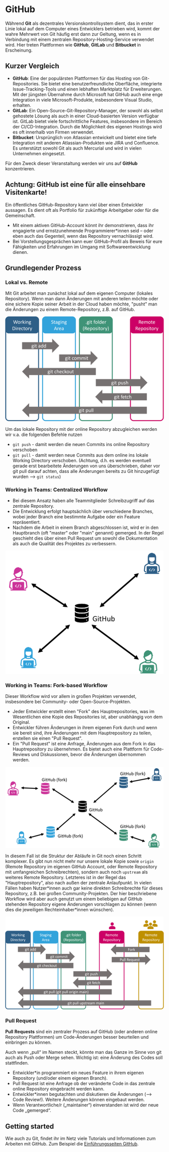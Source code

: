 # GitHub

Während **Git** als dezentrales Versionskontrollsystem dient, das in erster Linie lokal auf dem Computer eines Entwicklers betrieben wird, kommt der wahre Mehrwert von Git häufig erst dann zur Geltung, wenn es in Verbindung mit einem zentralen Repository-Hosting-Service verwendet wird. Hier treten Plattformen wie **GitHub**, **GitLab** und **Bitbucket** in Erscheinung.

## Kurzer Vergleich

- **GitHub**: Eine der populärsten Plattformen für das Hosting von Git-Repositories. Sie bietet eine benutzerfreundliche Oberfläche, integrierte Issue-Tracking-Tools und einen lebhaften Marktplatz für Erweiterungen. Mit der jüngsten Übernahme durch Microsoft hat GitHub auch eine enge Integration in viele Microsoft-Produkte, insbesondere Visual Studio, erhalten.
- **GitLab**: Ein Open-Source-Git-Repository-Manager, der sowohl als selbst gehostete Lösung als auch in einer Cloud-basierten Version verfügbar ist. GitLab bietet viele fortschrittliche Features, insbesondere im Bereich der CI/CD-Integration. Durch die Möglichkeit des eigenen Hostings wird es oft innerhalb von Firmen verwendet.
- **Bitbucket**: Ursprünglich von Atlassian entwickelt und bietet eine tiefe Integration mit anderen Atlassian-Produkten wie JIRA und Confluence. Es unterstützt sowohl Git als auch Mercurial und wird in vielen Unternehmen eingesetzt.

Für den Zweck dieser Veranstaltung werden wir uns auf **GitHub** konzentrieren.

## Achtung: GitHub ist eine für alle einsehbare Visitenkarte!

Ein öffentliches GitHub-Repository kann viel über einen Entwickler aussagen. Es dient oft als Portfolio für zukünftige Arbeitgeber oder für die Gemeinschaft.

- Mit einem aktiven GitHub-Account könnt ihr demonstrieren, dass ihr engagierte und ernstzunehmende Programmierer*innen seid – oder eben auch das Gegenteil, wenn das Repository vernachlässigt wird.
- Bei Vorstellungsgesprächen kann euer GitHub-Profil als Beweis für eure Fähigkeiten und Erfahrungen im Umgang mit Softwareentwicklung dienen.

## Grundlegender Prozess

### Lokal vs. Remote

Mit Git arbeitet man zunächst lokal auf dem eigenen Computer (lokales Repository). Wenn man dann Änderungen mit anderen teilen möchte oder eine sichere Kopie seiner Arbeit in der Cloud haben möchte, "pusht" man die Änderungen zu einem Remote-Repository, z.B. auf GitHub.

![GitHub Areas and Remote](../images/fig_github_areas_remote.png)

Um das lokale Repository mit der online Repository abzugleichen werden wir v.a. die folgenden Befehle nutzen

- `git push` - damit werden die neuen Commits ins online Repository verschoben
- `git pull` - damit werden neue Commits aus dem online ins lokale Working Directory verschoben. 
  (Achtung, d.h. es werden eventuell gerade erst bearbeitete Änderungen von uns überschrieben, daher vor git pull darauf achten, dass alle Änderungen bereits zu Git hinzugefügt wurden --> `git status`)



### Working in Teams: Centralized Workflow

- Bei diesem Ansatz haben alle Teammitglieder Schreibzugriff auf das zentrale Repository.
- Die Entwicklung erfolgt hauptsächlich über verschiedene Branches, wobei jeder Branch eine bestimmte Aufgabe oder ein Feature repräsentiert.
- Nachdem die Arbeit in einem Branch abgeschlossen ist, wird er in den Hauptbranch (oft "master" oder "main" genannt) gemerged. 
  In der Regel geschieht dies über einen Pull Request um sowohl die Dokumentation als auch die Qualität des Projektes zu verbessern.

![Centralized Github Workflow](../images/fig_github_centralized_workflow.png)

### Working in Teams: Fork-based Workflow

Dieser Workflow wird vor allem in großen Projekten verwendet, insbesondere bei Community- oder Open-Source-Projekten.

- Jeder Entwickler erstellt einen "Fork" des Hauptrepositories, was im Wesentlichen eine Kopie des Repositories ist, aber unabhängig von dem Original.
- Entwickler führen Änderungen in ihrem eigenen Fork durch und wenn sie bereit sind, ihre Änderungen mit dem Hauptrepository zu teilen, erstellen sie einen "Pull Request".
- Ein "Pull Request" ist eine Anfrage, Änderungen aus dem Fork in das Hauptrepository zu übernehmen. Es bietet auch eine Plattform für Code-Reviews und Diskussionen, bevor die Änderungen übernommen werden.

![Fork-based Github Workflow](../images/fig_github_fork-based_workflow.png)

In diesem Fall ist die Struktur der Abläufe in Git noch einen Schritt komplexer. Es gibt nun nicht mehr nur unsere lokale Kopie sowie `origin` (Remote Repository im eigenen GitHub Account, oder Remote Repository mit umfangreichen Schreibrechten), sondern auch noch `upstream` als weiteres Remote Repository. Letzteres ist in der Regel das "Hauptrepository", also nach außen der zentrale Anlaufpunkt. In vielen Fällen haben Nutzer\*innen auch gar keine direkten Schreibrechte für dieses Repository, z.B. bei großen Community-Projekten. Der hier beschriebene Workflow wird aber auch genutzt um einem beliebigen auf GitHub stehenden Repository eigene Änderungen vorschlagen zu können (wenn dies die jeweiligen Rechteinhaber\*innen wünschen).

![GitHub Areas and Remote](../images/fig_github_areas_remote_fork.png)

###  Pull Request

**Pull** **Requests** sind ein zentraler Prozess auf GitHub (oder anderen online Repository Plattformen) um Code-Änderungen besser beurteilen und einbringen zu können. 

Auch wenn „pull“ im Namen steckt, könnte man das Ganze im Sinne von git auch als Push oder Merge sehen. Wichtig ist: eine Änderung des Codes soll stattfinden. 

- Entwickler*in programmiert ein neues Feature in ihrem eigenen Repository (und/oder einem eigenen Branch).
- Pull Request ist eine Anfrage ob der veränderte Code in das zentrale online Repository eingebracht werden kann.
- Entwickler*innen begutachten und diskutieren die Änderungen (--> Code Review!). Weitere Änderungen können eingebaut werden.
- Wenn Verantwortliche/r („maintainer“) einverstanden ist wird der neue Code „gemerged“.

## Getting started

Wie auch zu Git, findet ihr im Netz viele Tutorials und Informationen zum Arbeiten mit GitHub.
Zum Beispiel die [Einführungsseiten GitHub](https://docs.github.com/en/get-started).

